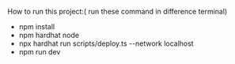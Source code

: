 How to run this project:( run these command in difference terminal) 
- npm install
- npm hardhat node
- npx hardhat run scripts/deploy.ts --network localhost
- npm run dev
